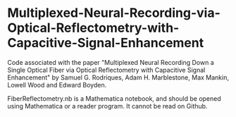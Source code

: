 # Multiplexed-Neural-Recording-via-Optical-Reflectometry-with-Capacitive-Signal-Enhancement
Code associated with the paper "Multiplexed Neural Recording Down a Single Optical Fiber via Optical Reflectometry with Capacitive Signal Enhancement" by Samuel G. Rodriques, Adam H. Marblestone, Max Mankin, Lowell Wood and Edward Boyden.

FiberReflectometry.nb is a Mathematica notebook, and should be opened using Mathematica or a reader program. It cannot be read on Github.
